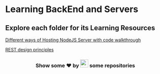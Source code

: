 # Learning BackEnd and Servers

## Explore each folder for its Learning Resources

[Different ways of Hosting NodeJS Server with code walkthrough](https://github.com/shehza-d/node-server-hosting)

[REST design principles](https://www.ibm.com/topics/rest-apis)

<h3 align="center">Show some ❤ by <img src="https://imgur.com/o7ncZFp.jpg" height=25px width=25px> some repositories</h3>
